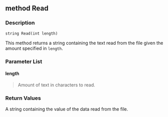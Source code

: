 ## method Read ##

### Description ###
	string Read(int length)
This method returns a string containing the text read from the file given the amount specified in `length`.

### Parameter List ###
#### length ####
>Amount of text in characters to read.

### Return Values ###
A string containing the value of the data read from the file.